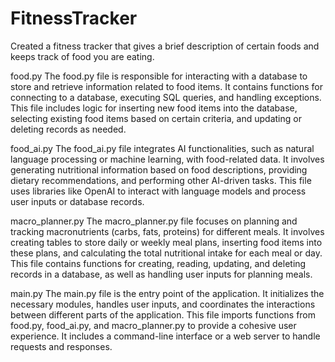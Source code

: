 # FitnessTracker
Created a fitness tracker that gives a brief description of certain foods and keeps track of food you are eating.

food.py
The food.py file is responsible for interacting with a database to store and retrieve information related to food items. It contains functions for connecting to a database, executing SQL queries, and handling exceptions. This file includes logic for inserting new food items into the database, selecting existing food items based on certain criteria, and updating or deleting records as needed.

food_ai.py
The food_ai.py file integrates AI functionalities, such as natural language processing or machine learning, with food-related data. It involves generating nutritional information based on food descriptions, providing dietary recommendations, and performing other AI-driven tasks. This file uses libraries like OpenAI to interact with language models and process user inputs or database records.

macro_planner.py
The macro_planner.py file focuses on planning and tracking macronutrients (carbs, fats, proteins) for different meals. It involves creating tables to store daily or weekly meal plans, inserting food items into these plans, and calculating the total nutritional intake for each meal or day. This file contains functions for creating, reading, updating, and deleting records in a database, as well as handling user inputs for planning meals.

main.py
The main.py file is the entry point of the application. It initializes the necessary modules, handles user inputs, and coordinates the interactions between different parts of the application. This file imports functions from food.py, food_ai.py, and macro_planner.py to provide a cohesive user experience. It includes a command-line interface or a web server to handle requests and responses.
